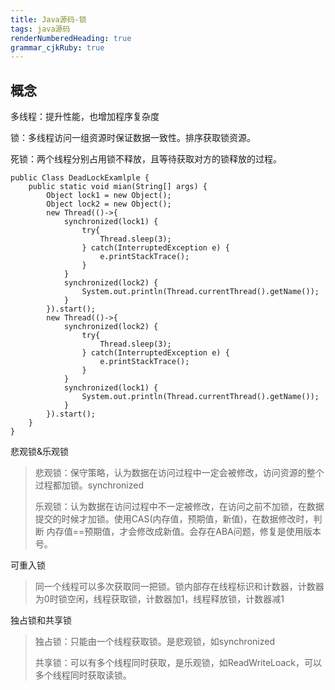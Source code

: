 ```yaml
---
title: Java源码-锁
tags: java源码
renderNumberedHeading: true
grammar_cjkRuby: true
---
```


## 概念

多线程：提升性能，也增加程序复杂度

锁：多线程访问一组资源时保证数据一致性。排序获取锁资源。

死锁：两个线程分别占用锁不释放，且等待获取对方的锁释放的过程。

```
public Class DeadLockExamlple {
	public static void mian(String[] args) {
		Object lock1 = new Object();
		Object lock2 = new Object();
		new Thread(()->{
			synchronized(lock1) {
				try{
					Thread.sleep(3);
				} catch(InterruptedException e) {
					e.printStackTrace();
				}
			}
			synchronized(lock2) {
				System.out.println(Thread.currentThread().getName());
			}
		}).start();
		new Thread(()->{
			synchronized(lock2) {
				try{
					Thread.sleep(3);
				} catch(InterruptedException e) {
					e.printStackTrace();
				}
			}
			synchronized(lock1) {
				System.out.println(Thread.currentThread().getName());
			}
		}).start();
	}
}
```

悲观锁&乐观锁

> 悲观锁：保守策略，认为数据在访问过程中一定会被修改，访问资源的整个过程都加锁。synchronized
>
> 乐观锁：认为数据在访问过程中不一定被修改，在访问之前不加锁，在数据提交的时候才加锁。使用CAS(内存值，预期值，新值)，在数据修改时，判断 内存值==预期值，才会修改成新值。会存在ABA问题，修复是使用版本号。

可重入锁

> 同一个线程可以多次获取同一把锁。锁内部存在线程标识和计数器，计数器为0时锁空闲，线程获取锁，计数器加1，线程释放锁，计数器减1

独占锁和共享锁

>独占锁：只能由一个线程获取锁。是悲观锁，如synchronized
>
>共享锁：可以有多个线程同时获取，是乐观锁，如ReadWriteLoack，可以多个线程同时获取读锁。